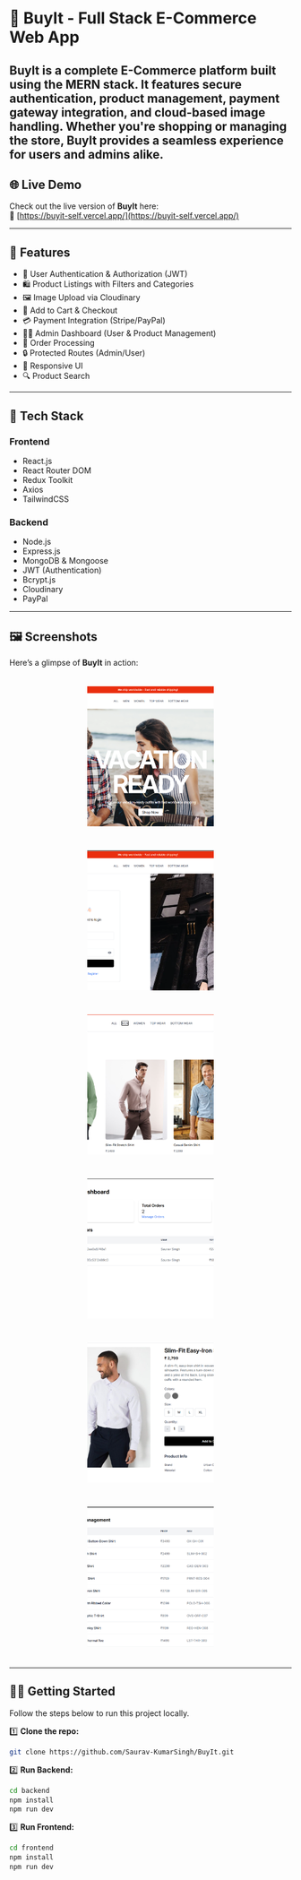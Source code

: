 # 🛒 BuyIt - Full Stack E-Commerce Web App

**BuyIt** is a complete E-Commerce platform built using the **MERN** stack. It features secure authentication, product management, payment gateway integration, and cloud-based image handling. Whether you're shopping or managing the store, BuyIt provides a seamless experience for users and admins alike.
---

## 🌐 Live Demo

Check out the live version of **BuyIt** here:  
🔗 [https://buyit-self.vercel.app/](https://buyit-self.vercel.app/)

---

## 🚀 Features

- 🔐 User Authentication & Authorization (JWT)
- 🛍️ Product Listings with Filters and Categories
- 🖼️ Image Upload via Cloudinary
- 🛒 Add to Cart & Checkout
- 💳 Payment Integration (Stripe/PayPal)
- 👨‍💼 Admin Dashboard (User & Product Management)
- 🧾 Order Processing
- 🔒 Protected Routes (Admin/User)
- 📱 Responsive UI
- 🔍 Product Search

---

## 🧰 Tech Stack

### Frontend
- React.js
- React Router DOM
- Redux Toolkit 
- Axios
- TailwindCSS

### Backend
- Node.js
- Express.js
- MongoDB & Mongoose
- JWT (Authentication)
- Bcrypt.js
- Cloudinary
- PayPal

---

## 🖼️ Screenshots

Here’s a glimpse of **BuyIt** in action:

<p align="center">
  <img src="./screenshots/hero.png" alt="Homepage" width="45%" height="250px" style="margin: 20px; object-fit: cover;" />
  <img src="./screenshots/auth.png" alt="Auth Page" width="45%" height="250px" style="margin: 20px; object-fit: cover;" />

  <img src="./screenshots/collection.png" alt="Collection Page" width="45%" height="250px" style="margin: 20px; object-fit: cover;" />
  <img src="./screenshots/admin.png" alt="Admin Page" width="45%" height="250px" style="margin: 20px; object-fit: cover;" />

  <img src="./screenshots/prdetail.png" alt="Product Detail Page" width="45%" height="250px" style="margin: 20px; object-fit: cover;" />
  <img src="./screenshots/product.png" alt="Admin Product Page" width="45%" height="250px" style="margin: 20px; object-fit: cover;" />
</p>





---

## 🧑‍💻 Getting Started

Follow the steps below to run this project locally.


1️⃣ **Clone the repo:**  
```bash
git clone https://github.com/Saurav-KumarSingh/BuyIt.git
```

2️⃣ **Run Backend:**  
```bash
cd backend
npm install
npm run dev
```

3️⃣ **Run Frontend:**  
```bash
cd frontend
npm install
npm run dev
```

